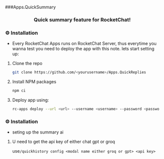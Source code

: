 ###Apps.QuickSummary
<br />
<div align="center">
  <h3 align="center">Quick summary feature for RocketChat!</h3>
</div>




### ⚙️ Installation

-   Every RocketChat Apps runs on RocketChat Server, thus everytime you wanna test you need to deploy the app with this note. lets start setting up:

1. Clone the repo
    ```sh
    git clone https://github.com/<yourusername>/Apps.QuickReplies
    ```
2. Install NPM packages
    ```sh
    npm ci
    ```
3. Deploy app using:

    ```sh
    rc-apps deploy --url <url> --username <username> --password <password>
    ```

### ⚙️ Installation
- seting up the summary ai 

1. U need to get the api key of either chat gpt or groq 
    
    use`/quickhistory config <modal name either groq or gpt> <api key>`
